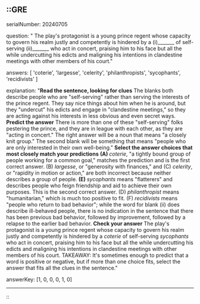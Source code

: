 ::GRE
---

serialNumber: 20240705

question: " The play's protagonist is a young prince regent whose capacity to govern his realm justly and competently is hindered by a (i)_______ of self-serving (ii)_______ who act in concert, praising him to his face but all the while undercutting his edicts and maligning his intentions in clandestine meetings with other members of his court."

answers: [
  'coterie',
  'largesse',
  'celerity',
  'philanthropists',
  'sycophants',
  'recidivists'
]

explanation: "<strong>Read the sentence, looking for clues</strong> The blanks both describe people who are \"self-serving\" rather than serving the interests of the prince regent. They say nice things about him when he is around, but they \"undercut\" his edicts and engage in \"clandestine meetings,\" so they are acting against his interests in less obvious and even secret ways. <strong>Predict the answer</strong> There is more than one of these \"self-serving\" folks pestering the prince, and they are in league with each other, as they are \"acting in concert.\" The right answer will be a noun that means \"a closely knit group.\" The second blank will be something that means \"people who are only interested in their own well-being.\" <strong>Select the answer choices that most closely match your predictions</strong> <strong>(A) </strong><i>coterie</i>, \"a tightly bound group of people working for a common goal,\" matches the prediction and is the first correct answer. (B) <i>largesse</i>, or \"generosity with finances,\" and (C) <i>celerity</i>, or \"rapidity in motion or action,\" are both incorrect because neither describes a group of people. <strong>(E) </strong><i>sycophants</i> means \"flatterers\" and describes people who feign friendship and aid to achieve their own purposes. This is the second correct answer. (D) <i>philanthropist</i> means \"humanitarian,\" which is much too positive to fit. (F) <i>recidivists</i> means \"people who return to bad behavior\"; while the word for blank (ii) does describe ill-behaved people, there is no indication in the sentence that there has been previous bad behavior, followed by improvement, followed by a relapse to the earlier bad behavior. <strong>Check your answer</strong> The play's protagonist is a young prince regent whose capacity to govern his realm justly and competently is hindered by a <i>coterie</i> of self-serving <i>sycophants</i> who act in concert, praising him to his face but all the while undercutting his edicts and maligning his intentions in clandestine meetings with other members of his court. TAKEAWAY: It's sometimes enough to predict that a word is positive or negative, but if more than one choice fits, select the answer that fits all the clues in the sentence."

answerKey: [1, 0, 0, 0, 1, 0]

---
::